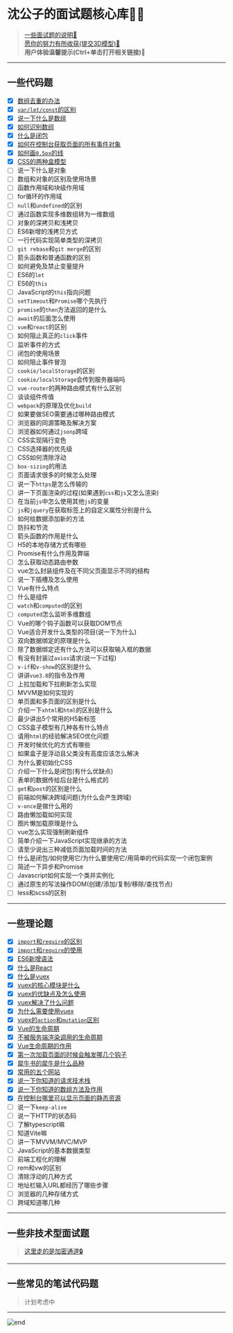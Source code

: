 
# **沈公子的面试题核心库👨‍💻**
>[一些面试题的说明📝](https://github.com/techpang666/techpang666.github.io/blob/main/core_libs/interview.md)  
>[愿你的努力有所收获(提交3D模型)🎐](https://skyline.github.com/techpang666/2021)  
>**用户体验温馨提示(Ctrl+单击打开相关链接)💖**  

------
## **一些代码题**
* [X] [数组去重的办法](https://github.com/techpang666/js_relearn/blob/master/code/arr/arr_repeat.js)
* [X] [`var/let/const`的区别](https://github.com/techpang666/js_relearn/blob/master/code/es5_es6/var_let_const.js)
* [X] [说一下什么是数组](https://github.com/techpang666/js_relearn/blob/master/code/arr/arr.js)
* [X] [如何识别数组](https://github.com/techpang666/js_relearn/blob/master/code/arr/arr.js)
* [X] [什么是闭包](https://github.com/techpang666/js_relearn/blob/master/code/_others/closure.js)
* [X] [如何在控制台获取页面的所有事件对象](https://github.com/techpang666/js_relearn/blob/master/code/event/log_event.js)
* [X] [如何画`0.5px`的线](https://github.com/techpang666/techpang666.github.io/blob/main/core_libs/interview_libs/css_libs/css_line.md)
* [X] [CSS的两种盒模型](https://github.com/techpang666/html_css_js/blob/master/code/css/box_sizing.css)
* [ ] 说一下什么是对象
* [ ] 数组和对象的区别及使用场景
* [ ] 函数作用域和块级作用域
* [ ] for循环的作用域
* [ ] `null`和`undefined`的区别
* [ ] 通过函数实现多维数组转为一维数组
* [ ] 对象的深拷贝和浅拷贝
* [ ] ES6新增的浅拷贝方式
* [ ] 一行代码实现简单类型的深拷贝
* [ ] `git rebase`和`git merge`的区别
* [ ] 箭头函数和普通函数的区别
* [ ] 如何避免及禁止变量提升
* [ ] ES6的`let`
* [ ] ES6的`this`
* [ ] JavaScript的`this`指向问题
* [ ] `setTimeout`和`Promise`哪个先执行
* [ ] `promise`的`then`方法返回的是什么
* [ ] `await`的后面怎么使用
* [ ] `vue`和`react`的区别
* [ ] 如何阻止真正的`click`事件
* [ ] 监听事件的方式
* [ ] 闭包的使用场景
* [ ] 如何阻止事件冒泡
* [ ] `cookie/localStorage`的区别
* [ ] `cookie/localStorage`会传到服务器端吗
* [ ] `vue-router`的两种路由模式有什么区别
* [ ] 谈谈组件传值
* [ ] `webpack`的原理及优化`build`
* [ ] 如果要做SEO需要通过哪种路由模式
* [ ] 浏览器的同源策略及解决方案
* [ ] 浏览器如何通过`jsonp`跨域
* [ ] CSS实现隔行变色
* [ ] CSS选择器的优先级
* [ ] CSS如何清除浮动
* [ ] `box-sizing`的用法
* [ ] 页面请求很多的时候怎么处理
* [ ] 说一下`https`是怎么传输的
* [ ] 讲一下页面渲染的过程(如果遇到`css`和`js`又怎么渲染)
* [ ] 在当前`js`中怎么使用其他`js`的变量
* [ ] `js`和`jquery`在获取标签上的自定义属性分别是什么
* [ ] 如何给数据添加新的方法
* [ ] 防抖和节流
* [ ] 箭头函数的作用是什么
* [ ] H5的本地存储方式有哪些
* [ ] Promise有什么作用及弊端
* [ ] 怎么获取动态路由参数
* [ ] vue怎么封装组件及在不同父页面显示不同的结构
* [ ] 说一下插槽及怎么使用
* [ ] Vue有什么特点
* [ ] 什么是组件
* [ ] `watch`和`computed`的区别
* [ ] `computed`怎么监听多维数组
* [ ] Vue的哪个钩子函数可以获取DOM节点
* [ ] Vue适合开发什么类型的项目(说一下为什么)
* [ ] 双向数据绑定的原理是什么
* [ ] 除了数据绑定还有什么方法可以获取输入框的数据
* [ ] 有没有封装过`axios`请求(说一下过程)
* [ ] `v-if`和`v-show`的区别是什么
* [ ] 讲讲`vue3.0`的指令及作用
* [ ] 上拉加载和下拉刷新怎么实现
* [ ] MVVM是如何实现的
* [ ] 单页面和多页面的区别是什么
* [ ] 介绍一下`xhtml`和`html`的区别是什么
* [ ] 最少讲出5个常用的H5新标签
* [ ] CSS盒子模型有几种各有什么特点
* [ ] 请用`html`的经验解决SEO优化问题
* [ ] 开发时候优化的方式有哪些
* [ ] 如果盒子是浮动且父类没有高度应该怎么解决
* [ ] 为什么要初始化CSS
* [ ] 介绍一下什么是闭包(有什么优缺点)
* [ ] 表单的数据传给后台是什么格式的
* [ ] `get`和`post`的区别是什么
* [ ] 前端如何解决跨域问题(为什么会产生跨域)
* [ ] `v-once`是做什么用的
* [ ] 路由懒加载如何实现
* [ ] 图片懒加载原理是什么
* [ ] vue怎么实现强制刷新组件
* [ ] 简单介绍一下JavaScript实现继承的方法
* [ ] 请至少说出三种减低页面加载时间的方法
* [ ] 什么是闭包/如何使用它/为什么要使用它/用简单的代码实现一个闭包案例
* [ ] 简述一下异步和Promise
* [ ] Javascript如何实现一个类并实例化
* [ ] 通过原生的写法操作DOM(创建/添加/复制/移除/查找节点)
* [ ] less和scss的区别

------
## **一些理论题**
* [X] [`import`和`require`的区别](https://github.com/techpang666/techpang666.github.io/blob/main/core_libs/interview_libs/es5_es6/import_require_diff.md)
* [X] [`import`和`require`的使用](https://github.com/techpang666/techpang666.github.io/blob/main/core_libs/interview_libs/es5_es6/import_require_use.md)
* [X] [ES6新增语法](https://github.com/techpang666/techpang666.github.io/blob/main/core_libs/interview_libs/es5_es6/es6_new_thing.md)
* [X] [什么是React](https://github.com/techpang666/techpang666.github.io/blob/main/core_libs/interview_libs/react_libs/what_is_react.md)
* [X] [什么是vuex](https://github.com/techpang666/vue_relearn/blob/master/src/views/vuex_test.vue)
* [X] [vuex的核心模块是什么](https://github.com/techpang666/vue_relearn/blob/master/src/views/vuex_test.vue)
* [X] [vuex的优缺点及怎么使用](https://github.com/techpang666/vue_relearn/blob/master/src/views/vuex_test.vue)
* [X] [vuex解决了什么问题](https://github.com/techpang666/vue_relearn/blob/master/src/views/vuex_test.vue)
* [X] [为什么需要使用vuex](https://github.com/techpang666/vue_relearn/blob/master/src/views/vuex_test.vue)
* [X] [vuex的`action`和`mutation`区别](https://github.com/techpang666/vue_relearn/blob/master/src/views/vuex_test.vue)
* [X] [Vue的生命周期](https://github.com/techpang666/vue_relearn/blob/master/src/views/lifecycle_test.vue)
* [X] [不被服务端渲染调用的生命周期](https://github.com/techpang666/vue_relearn/blob/master/src/views/lifecycle_test.vue)
* [X] [Vue生命周期的作用](https://github.com/techpang666/vue_relearn/blob/master/src/views/lifecycle_test.vue)
* [X] [第一次加载页面的时候会触发哪几个钩子](https://github.com/techpang666/vue_relearn/blob/master/src/views/lifecycle_test.vue)
* [X] [犀牛书的犀牛是什么品种](https://github.com/techpang666/techpang666.github.io/blob/main/core_libs/interview_libs/other_libs/js_guide_book.md)
* [X] [常用的五个网站](https://github.com/techpang666/techpang666.github.io/blob/main/core_libs/interview_libs/other_libs/link_libs.md)
* [X] [说一下你知道的请求技术栈](https://github.com/techpang666/techpang666.github.io/blob/main/core_libs/interview_libs/other_libs/request_tech.md)
* [X] [说一下你知道的数组方法及作用](https://github.com/techpang666/techpang666.github.io/blob/main/core_libs/interview_libs/arr/arr_methods.md)
* [X] [在控制台哪里可以显示页面的静态资源](https://github.com/techpang666/techpang666.github.io/blob/main/core_libs/interview_libs/other_libs/show_static.md)
* [ ] 说一下`keep-alive`
* [ ] 说一下HTTP的状态码
* [ ] 了解typescript嘛
* [ ] 知道Vite嘛
* [ ] 讲一下MVVM/MVC/MVP
* [ ] JavaScript的基本数据类型
* [ ] 前端工程化的理解
* [ ] rem和vw的区别
* [ ] 清除浮动的几种方式
* [ ] 地址栏输入URL都经历了哪些步骤
* [ ] 浏览器的几种存储方式
* [ ] 跨域知道哪几种

------
## **一些非技术型面试题**
>[这里走的是加密通道🔒](https://github.com/techpang666/cloud_office/blob/master/markdown/privacy_interview_libs/privacy_interview_libs.md)  

------
## **一些常见的笔试代码题**
>计划考虑中  

------
![end](https://gitee.com/techpang/img_emoji_libs/raw/master/img_bed/markdown_images/end.jpg '富婆加我吧不想努力了')
